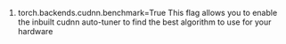 1. torch.backends.cudnn.benchmark=True
  This flag allows you to enable the inbuilt cudnn auto-tuner to find the best algorithm to use for your hardware
